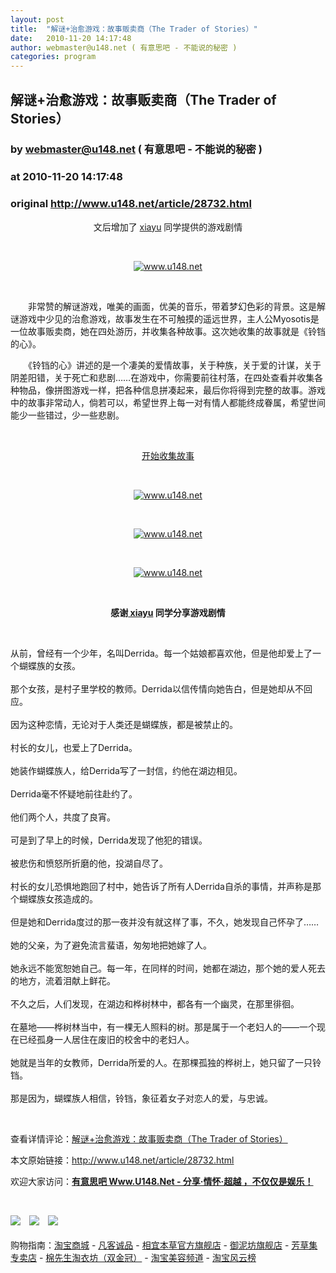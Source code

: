 ```yaml
---
layout: post
title:  "解谜+治愈游戏：故事贩卖商（The Trader of Stories）"
date:   2010-11-20 14:17:48
author: webmaster@u148.net ( 有意思吧 - 不能说的秘密 )
categories: program
---
```


## 解谜+治愈游戏：故事贩卖商（The Trader of Stories）
### by webmaster@u148.net ( 有意思吧 - 不能说的秘密 )
### at 2010-11-20 14:17:48
### original <http://www.u148.net/article/28732.html>

<p style="text-align:center">文后增加了 <a href="http://www.u148.net/u/62293">xiayu</a> 同学提供的游戏剧情</p><p style="text-align:center"> </p><p style="text-align:center"><a href="http://www.u148.net/"><img src="http://file2.u148.net/images/2010/11/1289191708995.jpg" alt="www.u148.net"></a></p><p> </p><p>　　非常赞的解谜游戏，唯美的画面，优美的音乐，带着梦幻色彩的背景。这是解谜游戏中少见的治愈游戏，故事发生在不可触摸的遥远世界，主人公Myosotis是一位故事贩卖商，她在四处游历，并收集各种故事。这次她收集的故事就是《铃铛的心》。</p><p>　　《铃铛的心》讲述的是一个凄美的爱情故事，关于种族，关于爱的计谋，关于阴差阳错，关于死亡和悲剧……在游戏中，你需要前往村落，在四处查看并收集各种物品，像拼图游戏一样，把各种信息拼凑起来，最后你将得到完整的故事。游戏中的故事非常动人，倘若可以，希望世界上每一对有情人都能终成眷属，希望世间能少一些错过，少一些悲剧。</p><p> </p><p style="text-align:center"><a href="http://www.u148.net/game/2010/11/The_Trader_Of_Stories/">开始收集故事</a></p><p> </p><p style="text-align:center"><a href="http://www.u148.net/"><img src="http://file2.u148.net/images/2010/11/1289192181992.jpg" alt="www.u148.net"></a></p><p> </p><p style="text-align:center"><a href="http://www.u148.net/"><img src="http://file2.u148.net/images/2010/11/1289192189541.jpg" alt="www.u148.net"></a></p><p> </p><p style="text-align:center"><a href="http://www.u148.net/"><img src="http://file2.u148.net/images/2010/11/1289192195304.jpg" alt="www.u148.net"></a></p><p style="text-align:center"> </p><p style="text-align:center"><strong>感谢</strong><a href="http://www.u148.net/u/62293"><strong> xiayu</strong></a><strong> 同学分享游戏剧情</strong></p><p style="text-align:left"> </p><p style="text-align:left">从前，曾经有一个少年，名叫Derrida。每一个姑娘都喜欢他，但是他却爱上了一个蝴蝶族的女孩。<br><br>那个女孩，是村子里学校的教师。Derrida以信传情向她告白，但是她却从不回应。<br><br>因为这种恋情，无论对于人类还是蝴蝶族，都是被禁止的。<br><br>村长的女儿，也爱上了Derrida。<br><br>她装作蝴蝶族人，给Derrida写了一封信，约他在湖边相见。<br><br>Derrida毫不怀疑地前往赴约了。<br><br>他们两个人，共度了良宵。<br><br>可是到了早上的时候，Derrida发现了他犯的错误。<br><br>被悲伤和愤怒所折磨的他，投湖自尽了。<br><br>村长的女儿恐惧地跑回了村中，她告诉了所有人Derrida自杀的事情，并声称是那个蝴蝶族女孩造成的。<br><br>但是她和Derrida度过的那一夜并没有就这样了事，不久，她发现自己怀孕了……<br><br>她的父亲，为了避免流言蜚语，匆匆地把她嫁了人。<br><br>她永远不能宽恕她自己。每一年，在同样的时间，她都在湖边，那个她的爱人死去的地方，流着泪献上鲜花。<br><br>不久之后，人们发现，在湖边和桦树林中，都各有一个幽灵，在那里徘徊。<br><br>在墓地——桦树林当中，有一棵无人照料的树。那是属于一个老妇人的——一个现在已经孤身一人居住在废旧的校舍中的老妇人。<br><br>她就是当年的女教师，Derrida所爱的人。在那棵孤独的桦树上，她只留了一只铃铛。<br><br>那是因为，蝴蝶族人相信，铃铛，象征着女子对恋人的爱，与忠诚。</p><p> </p><p>查看详情评论：<a href="http://www.u148.net/article/28732.html">解谜+治愈游戏：故事贩卖商（The Trader of Stories）</a></p><p>本文原始链接：<a href="http://www.u148.net/article/28732.html">http://www.u148.net/article/28732.html</a></p><p>欢迎大家访问：<a href="http://www.u148.net"><strong>有意思吧 Www.U148.Net - 分享·情怀·超越 ，不仅仅是娱乐！</strong></a></p><p> </p><a href="http://www.vancl.com/WebSource/WebSource.aspx?source=u148_net&amp;url=http://www.vancl.com/"><img src="http://union.vancl.com/adpic.aspx?w=250&amp;h=185" border="0"></a>　<a href="http://s.click.taobao.com/a/qvVmnYhD5qI=-15599093"><img src="http://img.u148.net/activity/used/xybc.gif" border="0"></a>　<a href="http://pindao.huoban.taobao.com/tms/channel/huangguan.htm?pid=mm_15599093_0_0&amp;eventid=101858"><img src="http://img.u148.net/activity/used/taobao.gif" border="0"></a><div> </div><div>购物指南：<a href="http://s.click.taobao.com/t_9?p=mm_15599093_0_0&amp;l=http%3A%2F%2Fmall.taobao.com%2F&amp;eventid=101766">淘宝商城</a> - <a href="http://www.vancl.com/WebSource/WebSource.aspx?source=u148_net&amp;url=http://www.vancl.com/">凡客诚品</a> - <a href="http://s.click.taobao.com/a/qvVmnYhD5qI=-15599093">相宜本草官方旗舰店</a> - <a href="http://s.click.taobao.com/t_8?e=7HZ5x%2BOzffMzdZiOKjBnKea5jQ%3D%3D&amp;p=mm_15599093_0_0">御泥坊旗舰店</a> - <a href="http://s.click.taobao.com/t_8?e=7HZ5x%2BOzffMzeCXcGUBPcs8Bhg%3D%3D&amp;p=mm_15599093_0_0">芳草集专卖店</a> - <a href="http://s.click.taobao.com/a/qvMnXmsZsMA=-15599093">棉先生淘衣坊（双金冠）</a> - <a href="http://pindao.huoban.taobao.com/tms/channel/beauty.htm?pid=mm_15599093_0_0&amp;eventid=101328">淘宝美容频道</a> - <a href="http://pindao.huoban.taobao.com/channel/channelfy.htm?pid=mm_15599093_0_0&amp;eventid=101325">淘宝风云榜</a></div><p> </p>